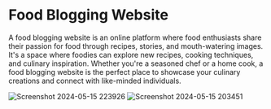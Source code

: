 # Food Blogging Website

A food blogging website is an online platform where food enthusiasts share their passion for food through recipes, stories, and mouth-watering images. It's a space where foodies can explore new recipes, cooking techniques, and culinary inspiration. Whether you're a seasoned chef or a home cook, a food blogging website is the perfect place to showcase your culinary creations and connect with like-minded individuals.


![Screenshot 2024-05-15 223926](https://github.com/Zetrio16/Food-Blogging-Website/assets/94230814/0f7e2b25-d8d8-485e-a201-dfdeef00e7a5)
![Screenshot 2024-05-15 203451](https://github.com/Zetrio16/Food-Blogging-Website/assets/94230814/010d2427-3081-4adb-91b1-2419ea968030)

